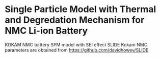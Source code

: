 # Single Particle Model with Thermal and Degredation Mechanism for NMC Li-ion Battery
 KOKAM NMC battery SPM model with SEI effect
SLIDE Kokam NMC parameters are obtained from https://github.com/davidhowey/SLIDE

